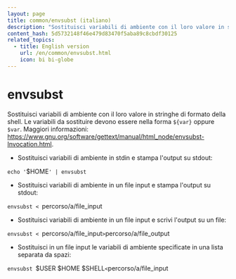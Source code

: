 ```yaml
---
layout: page
title: common/envsubst (italiano)
description: "Sostituisci variabili di ambiente con il loro valore in stringhe di formato della shell."
content_hash: 5d5732148f46e479d83470f5aba89c8cbdf30125
related_topics:
  - title: English version
    url: /en/common/envsubst.html
    icon: bi bi-globe
---
```

# envsubst

Sostituisci variabili di ambiente con il loro valore in stringhe di formato della shell.
Le variabili da sostituire devono essere nella forma `${var}` oppure `$var`.
Maggiori informazioni: <https://www.gnu.org/software/gettext/manual/html_node/envsubst-Invocation.html>.

- Sostituisci variabili di ambiente in stdin e stampa l'output su stdout:

`echo '`<span class="tldr-var badge badge-pill bg-dark-lm bg-white-dm text-white-lm text-dark-dm font-weight-bold">$HOME</span>`' | envsubst`

- Sostituisci variabili di ambiente in un file input e stampa l'output su stdout:

`envsubst < `<span class="tldr-var badge badge-pill bg-dark-lm bg-white-dm text-white-lm text-dark-dm font-weight-bold">percorso/a/file_input</span>

- Sostituisci variabili di ambiente in un file input e scrivi l'output su un file:

`envsubst < `<span class="tldr-var badge badge-pill bg-dark-lm bg-white-dm text-white-lm text-dark-dm font-weight-bold">percorso/a/file_input</span>` > `<span class="tldr-var badge badge-pill bg-dark-lm bg-white-dm text-white-lm text-dark-dm font-weight-bold">percorso/a/file_output</span>

- Sostituisci in un file input le variabili di ambiente specificate in una lista separata da spazi:

`envsubst `<span class="tldr-var badge badge-pill bg-dark-lm bg-white-dm text-white-lm text-dark-dm font-weight-bold">$USER $HOME $SHELL</span>` < `<span class="tldr-var badge badge-pill bg-dark-lm bg-white-dm text-white-lm text-dark-dm font-weight-bold">percorso/a/file_input</span>
